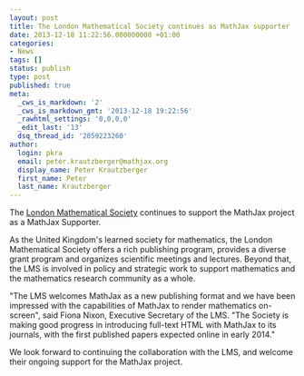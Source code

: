 ```yaml
---
layout: post
title: The London Mathematical Society continues as MathJax supporter
date: 2013-12-18 11:22:56.000000000 +01:00
categories:
- News
tags: []
status: publish
type: post
published: true
meta:
  _cws_is_markdown: '2'
  _cws_is_markdown_gmt: '2013-12-18 19:22:56'
  _rawhtml_settings: '0,0,0,0'
  _edit_last: '13'
  dsq_thread_id: '2059223260'
author:
  login: pkra
  email: peter.krautzberger@mathjax.org
  display_name: Peter Krautzberger
  first_name: Peter
  last_name: Krautzberger
---
```


The [London Mathematical Society](http://lms.ac.uk/) continues to support the MathJax project as a MathJax Supporter.

As the  United Kingdom's learned society for mathematics, the London Mathematical Society offers a rich publishing program, provides a diverse grant program and organizes scientific meetings and lectures. Beyond that, the LMS is involved in policy and strategic work to support mathematics and the mathematics research community as a whole.

"The LMS welcomes MathJax as a new publishing format and we have been impressed with the capabilities of MathJax to render mathematics on-screen", said Fiona Nixon, Executive Secretary of the LMS. "The Society is making good progress in introducing full-text HTML with MathJax to its journals, with the first published papers expected online in early 2014."

We look forward to continuing the collaboration with the LMS, and welcome their ongoing support for the MathJax project.